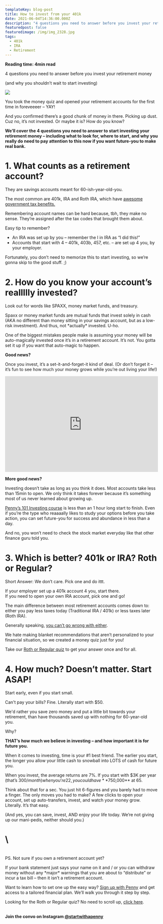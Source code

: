 ```yaml
---
templateKey: blog-post
title: How to invest from your 401k
date: 2021-06-04T14:36:00.000Z
description: "4 questions you need to answer before you invest your retirement money.  "
featuredpost: false
featuredimage: /img/img_2328.jpg
tags:
  - 401k
  - IRA
  - Retirement
---
```

**Reading time: 4min read**

4 questions you need to answer before you invest your retirement money

(and why you shouldn’t wait to start investing) 

![](/img/img_2328.jpg)

You took the money quiz and opened your retirement accounts for the first time in foreveeeer – YAY!  

And you confirmed there’s a good chunk of money in there. Picking up dust.\
Cuz no, it’s not invested. Or maybe it is? How do you know?

**We’ll cover the 4 questions you need to answer to start investing your retirement money – including what to look for, where to start, and why you really do need to pay attention to this now if you want future-you to make real bank.** 

# 1. What counts as a retirement account?

They are savings accounts meant for 60-ish-year-old-you.

The most common are 401k, IRA and Roth IRA, which have [awesome government tax benefits.](https://blog.penny-finance.com/blog/2021-04-06-401k-ira-wtf-2/)

Remembering account names can be hard because, tbh, they make no sense. They’re assigned after the tax codes that brought them about. 

Easy tip to remember? 

* An IRA was set up by you – remember the I in IRA as “I did this!”
* Accounts that start with 4 – 401k, 403b, 457, etc. – are set up 4 you, by your employer.

Fortunately, you don’t need to memorize this to start investing, so we’re gonna skip to the good stuff. ;)

# 2. How do you know your account’s reallllly invested?

Look out for words like SPAXX, money market funds, and treasury. 

Spaxx or money market funds are mutual funds that invest solely in cash (AKA no different than money sitting in your savings account, but as a low-risk investment). And thus, not \*actually\* invested. U-ho.

One of the biggest mistakes people make is assuming your money will be auto-magically invested once it’s in a retirement account. It’s not. You gotta set it up if you want that auto-magic to happen. 

**Good news?** 

Once you invest, it’s a set-it-and-forget-it kind of deal. (Or don’t forget it – it’s fun to see how much your money grows while you’re out living your life!)

<div style="position: relative; padding-bottom: 62.5%; height: 0;"><iframe src="https://www.loom.com/embed/61f7c640d483472fab2263acd390c06e" frameborder="0" webkitallowfullscreen mozallowfullscreen allowfullscreen style="position: absolute; top: 0; left: 0; width: 100%; height: 100%;"></iframe></div>

**More good news?** 

Investing doesn’t take as long as you think it does. Most accounts take less than 15min to open. We only think it takes forever because it’s something most of us never learned about growing up.

[Penny’s 101 Investing course](https://penny-finance.com/products) is less than an 1 hour long start to finish. Even if you’re the type who reaaaally likes to study your options before you take action, you can set future-you for success and abundance in less than a day. 

And no, you won’t need to check the stock market everyday like that other finance guru told you.

# 3. Which is better? 401k or IRA? Roth or Regular?

Short Answer: We don’t care. Pick one and do ittt.

If your employer set up a 401k account 4 you, start there.\
If you need to open your own IRA account, pick one and go! 

The main difference between most retirement accounts comes down to: either you pay less taxes today (Traditional IRA / 401k) or less taxes later (Roth IRA).

Generally speaking, [you can’t go wrong with either](https://blog.penny-finance.com/blog/2021-04-06-401k-ira-wtf-2/). 

We hate making blanket recommendations that aren’t personalized to your financial situation, so we created a money quiz just for you!

Take our [Roth or Regular quiz](penny-finance.com/profile) to get your answer once and for all.

# 4. How much? Doesn’t matter. Start ASAP!

Start early, even if you start small.

Can't pay your bills? Fine. Literally start with $50. 

We'd rather you save zero money and put a little bit towards your retirement, than have thousands saved up with nothing for 60-year-old you. 

Why? 

**THAT’s how much we believe in investing – and how important it is for future you.** 

When it comes to investing, time is your #1 best friend. The earlier you start, the longer you allow your little cash to snowball into LOTS of cash for future you. 

When you invest, the average returns are 7%. If you start with $3K per year (that’s $300/month) when you’re 22, you could have **$750,000** at 65.

Think about that for a sec. You just hit 6-figures and you barely had to move a finger. The only moves you had to make? A few clicks to open your account, set up auto-transfers, invest, and watch your money grow. Literally. It’s that easy. 

(And yes, you can save, invest, AND enjoy your life today. We’re not giving up our mani-pedis, neither should you.)

# \

\
PS. Not sure if you own a retirement account yet? 

If your bank statement just says your name on it and / or you can withdraw money without any \*major\* warnings that you are about to “distribute” or incur a tax bill – then it isn’t a retirement account. 

Want to learn how to set one up the easy way? [Sign up with Penny](https://penny-finance.com/) and get access to a tailored financial plan. We’ll walk you through it step by step. 

Looking for the Roth or Regular quiz? No need to scroll up, [click here](https://www.penny-finance.com/profile). 

**\
Join the convo on Instagram [@startwithapenny](https://www.instagram.com/startwithapenny/)**